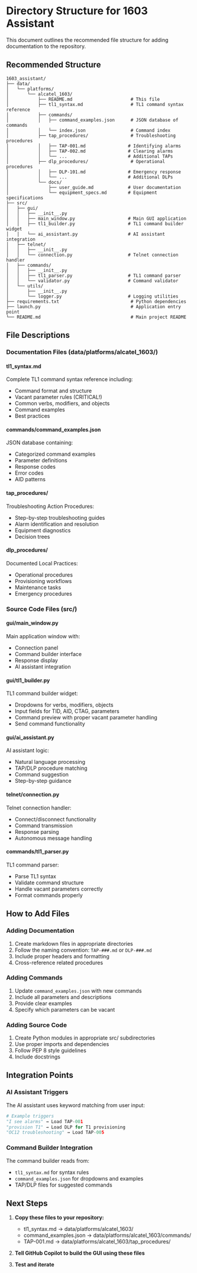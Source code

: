 # Directory Structure for 1603 Assistant

This document outlines the recommended file structure for adding documentation to the repository.

## Recommended Structure

```
1603_assistant/
├── data/
│   └── platforms/
│       └── alcatel_1603/
│           ├── README.md                      # This file
│           ├── tl1_syntax.md                  # TL1 command syntax reference
│           ├── commands/
│           │   ├── command_examples.json      # JSON database of commands
│           │   └── index.json                 # Command index
│           ├── tap_procedures/                # Troubleshooting procedures
│           │   ├── TAP-001.md                # Identifying alarms
│           │   ├── TAP-002.md                # Clearing alarms
│           │   └── ...                       # Additional TAPs
│           ├── dlp_procedures/                # Operational procedures
│           │   ├── DLP-101.md                # Emergency response
│           │   └── ...                       # Additional DLPs
│           └── docs/
│               ├── user_guide.md             # User documentation
│               └── equipment_specs.md        # Equipment specifications
├── src/
│   ├── gui/
│   │   ├── __init__.py
│   │   ├── main_window.py                    # Main GUI application
│   │   ├── tl1_builder.py                    # TL1 command builder widget
│   │   └── ai_assistant.py                   # AI assistant integration
│   ├── telnet/
│   │   ├── __init__.py
│   │   └── connection.py                     # Telnet connection handler
│   ├── commands/
│   │   ├── __init__.py
│   │   ├── tl1_parser.py                     # TL1 command parser
│   │   └── validator.py                      # Command validator
│   └── utils/
│       ├── __init__.py
│       └── logger.py                         # Logging utilities
├── requirements.txt                           # Python dependencies
├── launch.py                                  # Application entry point
└── README.md                                  # Main project README
```

## File Descriptions

### Documentation Files (data/platforms/alcatel_1603/)

#### tl1_syntax.md
Complete TL1 command syntax reference including:
- Command format and structure
- Vacant parameter rules (CRITICAL!)
- Common verbs, modifiers, and objects
- Command examples
- Best practices

#### commands/command_examples.json
JSON database containing:
- Categorized command examples
- Parameter definitions
- Response codes
- Error codes
- AID patterns

#### tap_procedures/
Troubleshooting Action Procedures:
- Step-by-step troubleshooting guides
- Alarm identification and resolution
- Equipment diagnostics
- Decision trees

#### dlp_procedures/
Documented Local Practices:
- Operational procedures
- Provisioning workflows
- Maintenance tasks
- Emergency procedures

### Source Code Files (src/)

#### gui/main_window.py
Main application window with:
- Connection panel
- Command builder interface
- Response display
- AI assistant integration

#### gui/tl1_builder.py
TL1 command builder widget:
- Dropdowns for verbs, modifiers, objects
- Input fields for TID, AID, CTAG, parameters
- Command preview with proper vacant parameter handling
- Send command functionality

#### gui/ai_assistant.py
AI assistant logic:
- Natural language processing
- TAP/DLP procedure matching
- Command suggestion
- Step-by-step guidance

#### telnet/connection.py
Telnet connection handler:
- Connect/disconnect functionality
- Command transmission
- Response parsing
- Autonomous message handling

#### commands/tl1_parser.py
TL1 command parser:
- Parse TL1 syntax
- Validate command structure
- Handle vacant parameters correctly
- Format commands properly

## How to Add Files

### Adding Documentation

1. Create markdown files in appropriate directories
2. Follow the naming convention: `TAP-###.md` or `DLP-###.md`
3. Include proper headers and formatting
4. Cross-reference related procedures

### Adding Commands

1. Update `command_examples.json` with new commands
2. Include all parameters and descriptions
3. Provide clear examples
4. Specify which parameters can be vacant

### Adding Source Code

1. Create Python modules in appropriate src/ subdirectories
2. Use proper imports and dependencies
3. Follow PEP 8 style guidelines
4. Include docstrings

## Integration Points

### AI Assistant Triggers

The AI assistant uses keyword matching from user input:

```python
# Example triggers
"I see alarms" → Load TAP-001
"provision T1" → Load DLP for T1 provisioning
"OC12 troubleshooting" → Load TAP-005
```

### Command Builder Integration

The command builder reads from:
- `tl1_syntax.md` for syntax rules
- `command_examples.json` for dropdowns and examples
- TAP/DLP files for suggested commands

## Next Steps

1. **Copy these files to your repository:**
   - tl1_syntax.md → data/platforms/alcatel_1603/
   - command_examples.json → data/platforms/alcatel_1603/commands/
   - TAP-001.md → data/platforms/alcatel_1603/tap_procedures/

2. **Tell GitHub Copilot to build the GUI using these files**

3. **Test and iterate**
